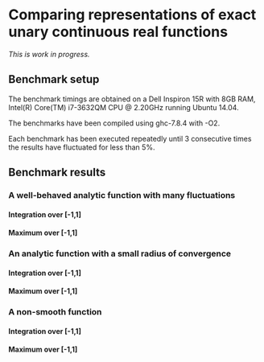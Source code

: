 # Comparing representations of exact unary continuous real functions

_This is work in progress._

## Benchmark setup

The benchmark timings are obtained on a Dell Inspiron 15R with 8GB RAM,
Intel(R) Core(TM) i7-3632QM CPU @ 2.20GHz running Ubuntu 14.04.

The benchmarks have been compiled using ghc-7.8.4 with -O2.

Each benchmark has been executed repeatedly until 3 consecutive times the results have fluctuated for less than 5%.

## Benchmark results

### A well-behaved analytic function with many fluctuations

#### Integration over [-1,1]

#### Maximum over [-1,1]

### An analytic function with a small radius of convergence

#### Integration over [-1,1]

#### Maximum over [-1,1]

### A non-smooth function

#### Integration over [-1,1]

#### Maximum over [-1,1]
